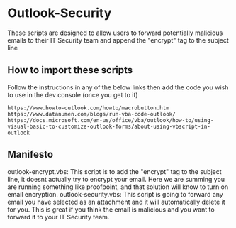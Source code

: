 # Outlook-Security
These scripts are designed to allow users to forward potentially malicious emails to their IT Security team and append the "encrypt" tag to the subject line

## How to import these scripts
Follow the instructions in any of the below links then add the code you wish to use in the dev console (once you get to it)

```
https://www.howto-outlook.com/howto/macrobutton.htm
https://www.datanumen.com/blogs/run-vba-code-outlook/
https://docs.microsoft.com/en-us/office/vba/outlook/how-to/using-visual-basic-to-customize-outlook-forms/about-using-vbscript-in-outlook
```

## Manifesto
outlook-encrypt.vbs: This script is to add the "encrypt" tag to the subject line, it doesnt actually try to encrypt your email. Here we are summing you are running something like proofpoint, and that solution will know to turn on email encryption.
outlook-security.vbs: This script is going to forward any email you have selected as an attachment and it will automatically delete it for you. This is great if you think the email is malicious and you want to forward it to your IT Security team. 